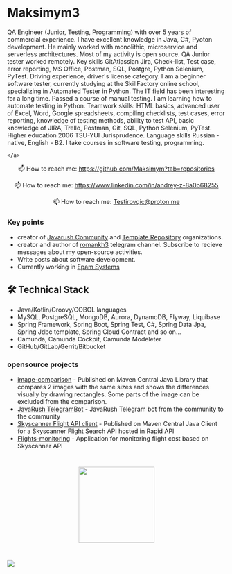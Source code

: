 # Maksimym3
QA Engineer (Junior, Testing, Programming) with over 5 years of commercial experience. I have excellent knowledge in Java, C#, Pyoton development. He mainly worked with monolithic, microservice and serverless architectures. Most of my activity is open source. QA Junior tester worked remotely. Key skills GitAtlassian Jira, Check-list, Test case, error reporting, MS Office, Postman, SQL, Postgre, Python Selenium, PyTest. Driving experience, driver's license category. I am a beginner software tester, currently studying at the SkillFactory online school, specializing in Automated Tester in Python. The IT field has been interesting for a long time. Passed a course of manual testing. I am learning how to automate testing in Python. Teamwork skills: HTML basics, advanced user of Excel, Word, Google spreadsheets, compiling checklists, test cases, error reporting, knowledge of testing methods, ability to test API, basic knowledge of JIRA, Trello, Postman, Git, SQL, Python Selenium, PyTest. Higher education 2006 TSU-YUI Jurisprudence. Language skills Russian - native, English - B2. I take courses in software testing, programming.
   
    </a>
<p align='center'>
   📫 How to reach me: <a href='https://github.com/Maksimym?tab=repositories'>https://github.com/Maksimym?tab=repositories</a>
</p>
   
   </a>
<p align='center'>
   📫 How to reach me: <a href='https://www.linkedin.com/in/andrey-z-8a0b68255'>https://www.linkedin.com/in/andrey-z-8a0b68255</a>
</p>

   </a>
<p align='center'>
   📫 How to reach me: <a href='mailto:Testirovqic@proton.me'>Testirovqic@proton.me</a>
</p>


### Key points
*   creator of [Javarush Community](https://github.com/javarushcommunity) and [Template Repository](https://github.com/template-repository) organizations.
*   creator and author of [romankh3](https://t.me/romankh3) telegram channel. Subscribe to recieve messages about my open-source activities.
*   Write posts about software development.
*   Currently working in [Epam Systems](https://www.linkedin.com/company/epam-systems/)

## 🛠 Technical Stack
*   Java/Kotlin/Groovy/COBOL languages
*   MySQL, PostgreSQL, MongoDB, Aurora, DynamoDB, Flyway, Liquibase
*   Spring Framework, Spring Boot, Spring Test, C#, Spring Data Jpa, Spring Jdbc template, Spring Cloud Contract and so on...
*   Camunda, Camunda Cockpit, Camunda Modeleter
*   GitHub/GitLab/Gerrit/Bitbucket

### opensource projects

*   [image-comparison](https://github.com/romankh3/image-comparison) - Published on Maven Central Java Library that compares 2 images with the same sizes and shows the differences visually by drawing rectangles. Some parts of the image can be excluded from the comparison.
*   [JavaRush TelegramBot](https://github.com/javarushcommunity/javarush-telegrambot) - JavaRush Telegram bot from the community to the community
*   [Skyscanner Flight API client](https://github.com/romankh3/skyscanner-flight-api-client) - Published on Maven Central Java Client for a Skyscanner Flight Search API hosted in Rapid API
*   [Flights-monitoring](https://github.com/romankh3/flights-monitoring) - Application for monitoring flight cost based on Skyscanner API

<div align="center" style="margin: 40px 0">
   <a href="https://github.com/romankh3/github-profile-views-counter">
       <img width="175px" src="https://komarev.com/ghpvc/?username=romankh3&color=DE002D">
   </a>
</div>
</a>
   <a href="https://t.me/joinchat/SpqRPBFo_sM6qm05">
       <img src="https://img.shields.io/badge/Telegram-2CA5E0?style=for-the-badge&logo=telegram&logoColor=white"/>
